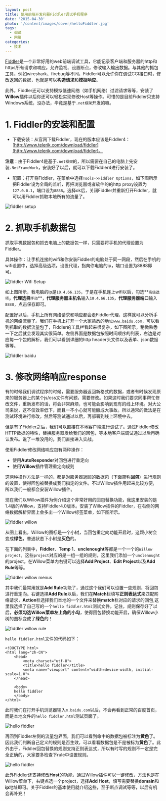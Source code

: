 ```yaml
---
layout: post
title: 使用前端开发利器Fiddler调试手机程序
date: '2015-04-30'
photo: '/content/images/cover/helloFiddler.jpg'
tags:
  - 调试
  - 网络
categories: 
  - 技术
---
```



[Fiddler](http://www.telerik.com/fiddler)是一个非常好用的web前端调试工具，它能记录客户端和服务器的http和https所有请求和响应，允许监视、设置断点，修改输入输出数据。与其他的抓包工具，例如wireshark、firebug等不同，Fiddler可以允许你在调试CGI接口时，修改返回的数据，也就是可以**构造请求**和**模拟响应**。

<!-- more -->

此外，Fiddler还可以支持模拟低速网络（如手机网络）过滤请求等等，安装了**Willow**插件以后你还可以轻松实现修改Host等操作。可惜的是目前Fiddler只支持Windows系统，没办法，毕竟是基于`.net框架`开发的嘛。

# 1. Fiddler的安装和配置

* 下载安装：从官网下载Fiddler，现在的版本应该是Fiddler4：[http://www.telerik.com/download/fiddler](http://www.telerik.com/download/fiddler)。

**注意**：由于Fiddler4是基于`.net框架`的，所以需要在自己的电脑上先安装`.NetFrameWork`，安装好了以后，就可以下载Fiddler4进行安装了。

* 配置：打开将Fiddler，在菜单中选择`Tools->Fiddler Options`，如下图所示把Fiddler设为全局的监听，再把浏览器或者软件的的http proxy设置为`127.0.0.1`，端口设为`8888`。选择ok后，关闭Fiddler并重新打开Fiddler，就可以用Fiddler抓取本地所有的流量了。

![fiddler setup](/content/images/fiddlerSetup.png)

# 2. 抓取手机数据包

抓取手机数据包和抓去电脑上的数据包一样，只需要将手机的代理设置为Fiddler。

具体操作：让手机连接的wifi和你安装Fiddler的电脑处于同一网段，然后在手机的wifi设置中，选择高级选项，设置代理，指向你电脑的ip，端口设置为8888即可。

![fiddler Wifi Setup](/content/images/fiddlerWifiSetup.png)

如上图所示，我电脑的ip是`10.4.66.135`，于是在手机连上wifi以后，勾选**`高级选项`**，**代理**选择**`手动`**，**代理服务器主机名**输入`10.4.66.135`，**代理服务器端口**输入`8888`，点击保存即可。

配置好以后，手机上所有网络请求和响应都会走Fiddler代理，这样就可以分析手机的网络流量了。我们在手机上打开一个大家熟悉的地址`www.baidu.com`，可以看到抓取的数据流量包了，Fiddler的工具栏看起来很复杂，如下图所示，稍微熟悉一下之后就会发现其实很简单。左侧界面是数据包按照时间顺序的列表，右边是对应每一个包的解析，我们可以看到详细的http header头文件以及表单、json数据等等。

![fiddler baidu](/content/images/fiddlerBaidu.png)

# 3. 修改网络响应response

有的时候我们调试程序的时候，需要服务器返回新格式的数据，或者有时候发现原来的服务器上的某个js/css文件有问题，需要修改。如果这时我们要求同事帮忙修改文件，重新发布的话，将会非常麻烦，也可能会影响到现有的线上环境。对大公司来说，这不仅效率低下，而且一不小心就可能酿成大事故。所以通常的做法是在测试环境进行修改，然后等测试通过以后，再部署到线上环境中去。

但是有了Fiddler之后，我们可以直接在本地客户端进行调试了。通过Fiddler修改HTTP数据的特性，替换服务器发给我们的回包，等本地客户端调试通过以后再确认发布。说了一堆没用的，我们直接进入实战。

使用Fiddler修改网络响应包有两种操作：

* 使用**AutoResponder**对回包进行重定向
* 使用**Willow**插件管理重定向规则

这两种操作方法是一样的，都是对服务器返回的数据包（下面简称**回包**）进行规则的设置，使得回包被替换成我们指定的文件。不过Willow插件用起来比较方便，所以我们一般都会安装Willow插件。

现在我们以Willow插件为例介绍这个非常好用的回包替换功能，我这里安装的是1.4版的Willow，支持Fiddler4.0版本。安装了Willow插件的Fiddler，在右侧的网络数据解析界面上会多出一个Willow标签菜单，如下图所示。

![fiddler willow](/content/images/fiddlerWillow.png)

从图上看出，Willow的图标是一个小树，当回包重定向功能开启时，这颗小树会变成**绿色**，普通状态下小树是**灰色**的。

在下面的列表中，**Fiddler**、**Temp 1**、**unclenought**等都是一个一个的`Willow project`，这些`project`对应的是一组一组的规则，这里我们添加一个`unclenought`的project。在Willow菜单内右键可以选择**Add Project**、**Edit Project**以及**Add Rule**等等。

![fiddler willow menus](/content/images/fiddlerWillowMenus.png)

其中我们最常用就是**Add Rule**功能了，通过这个我们可以设置一些规则，将回包进行重定向。右键选择**Add Rule**以后，我们在**Match**栏填写**正则表达式**来匹配网络请求，**Action**栏选择我们本地的一个文件来替换**match**栏对应的请求的回包,这里我选择了自己写的一个`hello fiddler.html`测试文件。记住，规则保存好了以后，**必须勾选Willow菜单左上角的小勾**，使得回包替换功能开启，确保Willow小树的图标变成了**绿色**的！

![fiddler willow rule](/content/images/fiddlerWillowRule.png)

`hello fiddler.html`文件的代码如下：

```
<!DOCTYPE html>
<html lang="zh-CN">
    <head>
        <meta charset="utf-8">
        <title>hello fiddler</title>
        <meta name="viewport" content="width=device-width, initial-scale=1.0">
    </head>
    
    <body>
    hello fiddler
    </body>
</html>
```

此时我们在打开手机浏览器输入`m.baidu.com`以后，不会再看到正常的百度首页，而是本地文件的`hello fiddler.html`测试页面了。

![hello fiddler](/content/images/helloFiddler.png)

再回到Fiddler左侧的流量包界面，我们可以看到命中的数据包被标注为**黄色**了。因此我们判断自己定义的规则是否生效，可以看看数据包是不是被标为**黄色**了。此外由于，Fiddler回包替换的规则支持正则表达式，所以有时写的规则不一定是完全正确的，大家要多检查下rule中设置规则。

![hello fiddler](/content/images/fiddlerCatchU.png)

此外Fiddler还支持修改**Host**的功能，通过Willow插件可以一键修改，方法也是在Willow菜单下，右键点选一个project，选择**Add Host**，填写需要替换**domain**和**ip**地址即可。关于Fiddler的基本使用就介绍这些，至于断点调试等等，以后有机会再补充！
